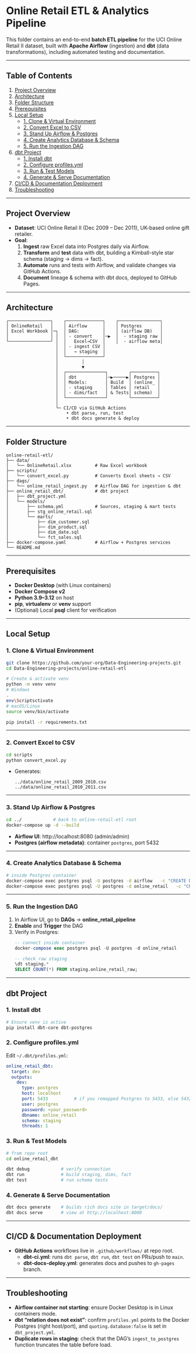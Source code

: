 # Online Retail ETL & Analytics Pipeline

This folder contains an end-to-end **batch ETL pipeline** for the UCI Online Retail II dataset, built with **Apache Airflow** (ingestion) and **dbt** (data transformations), including automated testing and documentation.

---

## Table of Contents

1. [Project Overview](#project-overview)  
2. [Architecture](#architecture)  
3. [Folder Structure](#folder-structure)  
4. [Prerequisites](#prerequisites)  
5. [Local Setup](#local-setup)  
   - [1. Clone & Virtual Environment](#1-clone--virtual-environment)  
   - [2. Convert Excel to CSV](#2-convert-excel-to-csv)  
   - [3. Stand Up Airflow & Postgres](#3-stand-up-airflow--postgres)  
   - [4. Create Analytics Database & Schema](#4-create-analytics-database--schema)  
   - [5. Run the Ingestion DAG](#5-run-the-ingestion-dag)  
6. [dbt Project](#dbt-project)  
   - [1. Install dbt](#1-install-dbt)  
   - [2. Configure profiles.yml](#2-configure-profilesyml)  
   - [3. Run & Test Models](#3-run--test-models)  
   - [4. Generate & Serve Documentation](#4-generate--serve-documentation)  
7. [CI/CD & Documentation Deployment](#cicd--documentation-deployment)  
8. [Troubleshooting](#troubleshooting)  

---

## Project Overview

- **Dataset**: UCI Online Retail II (Dec 2009 – Dec 2011), UK-based online gift retailer.  
- **Goal**:  
  1. **Ingest** raw Excel data into Postgres daily via Airflow.  
  2. **Transform** and **test** data with dbt, building a Kimball-style star schema (staging → dims → fact).  
  3. **Automate** runs and tests with Airflow, and validate changes via GitHub Actions.  
  4. **Document** lineage & schema with dbt docs, deployed to GitHub Pages.

---

## Architecture

```
┌────────────────┐    ┌──────────────┐    ┌────────────────┐
│ OnlineRetail   │    │ Airflow      │    │ Postgres       │
│ Excel Workbook │─┐  │ DAG:         │    │ (airflow DB)   │
│                │ │  │ - convert    │─▶  │  - staging raw │
└────────────────┘ │  │   Excel→CSV  │    │  - airflow meta│
                   │  │ - ingest CSV │
                   │  │   → staging  │
                   │  └──────────────┘
                   │         │
                   │         ▼
                   │  ┌───────────────┐        ┌──────────┐
                   │  │ dbt           │─▶─────▶│ Postgres │
                   │  │ Models:       │ Build  │ (online_ │
                   │  │ - staging     │ Tables │ retail   │
                   │  │ - dims/fact   │ & Tests│ schema)  │
                   │  └───────────────┘        └──────────┘
                   │
                   └─ CI/CD via GitHub Actions
                       • dbt parse, run, test
                       • dbt docs generate & deploy
```

---

## Folder Structure

```
online-retail-etl/
├── data/
│   └── OnlineRetail.xlsx         # Raw Excel workbook
├── scripts/
│   └── convert_excel.py          # Converts Excel sheets → CSV
├── dags/
│   └── online_retail_ingest.py   # Airflow DAG for ingestion & dbt
├── online_retail_dbt/            # dbt project
│   ├── dbt_project.yml
│   └── models/
│       ├── schema.yml            # Sources, staging & mart tests
│       ├── stg_online_retail.sql
│       └── marts/
│           ├── dim_customer.sql
│           ├── dim_product.sql
│           ├── dim_date.sql
│           └── fct_sales.sql
├── docker-compose.yaml           # Airflow + Postgres services
└── README.md                     
```

---

## Prerequisites

- **Docker Desktop** (with Linux containers)  
- **Docker Compose v2**  
- **Python 3.9–3.12** on host  
- **pip**, **virtualenv** or **venv** support  
- (Optional) Local **psql** client for verification  

---

## Local Setup

### 1. Clone & Virtual Environment

```bash
git clone https://github.com/your-org/Data-Engineering-projects.git
cd Data-Engineering-projects/online-retail-etl

# Create & activate venv
python -m venv venv
# Windows
.
env\Scriptsctivate
# macOS/Linux
source venv/bin/activate

pip install -r requirements.txt
```

---

### 2. Convert Excel to CSV

```bash
cd scripts
python convert_excel.py
```

- Generates:
  ```
  ../data/online_retail_2009_2010.csv
  ../data/online_retail_2010_2011.csv
  ```

---

### 3. Stand Up Airflow & Postgres

```bash
cd ../            # back to online-retail-etl root
docker-compose up -d --build
```

- **Airflow UI**: http://localhost:8080 (admin/admin)
- **Postgres (airflow metadata)**: container `postgres`, port 5432

---

### 4. Create Analytics Database & Schema

```bash
# inside Postgres container
docker-compose exec postgres psql -U postgres -d airflow   -c "CREATE DATABASE online_retail;"
docker-compose exec postgres psql -U postgres -d online_retail   -c "CREATE SCHEMA IF NOT EXISTS staging;"
```

---

### 5. Run the Ingestion DAG

1. In Airflow UI, go to **DAGs** → **online_retail_pipeline**  
2. **Enable** and **Trigger** the DAG  
3. Verify in Postgres:
   ```sql
   -- connect inside container
   docker-compose exec postgres psql -U postgres -d online_retail

   -- check raw staging
   \dt staging.*
   SELECT COUNT(*) FROM staging.online_retail_raw;
   ```

---

## dbt Project

### 1. Install dbt

```bash
# Ensure venv is active
pip install dbt-core dbt-postgres
```

### 2. Configure profiles.yml

Edit `~/.dbt/profiles.yml`:

```yaml
online_retail_dbt:
  target: dev
  outputs:
    dev:
      type: postgres
      host: localhost
      port: 5433          # if you remapped Postgres to 5433, else 5432
      user: postgres
      password: <your_password>
      dbname: online_retail
      schema: staging
      threads: 1
```

### 3. Run & Test Models

```bash
# from repo root
cd online_retail_dbt

dbt debug            # verify connection
dbt run              # build staging, dims, fact
dbt test             # run schema tests
```

### 4. Generate & Serve Documentation

```bash
dbt docs generate    # builds rich docs site in target/docs/
dbt docs serve       # view at http://localhost:8000
```

---

## CI/CD & Documentation Deployment

- **GitHub Actions** workflows live in `.github/workflows/` at repo root.  
  - **dbt-ci.yml**: runs `dbt parse`, `dbt run`, `dbt test` on PRs/push to `main`.  
  - **dbt-docs-deploy.yml**: generates docs and pushes to `gh-pages` branch.  

---

## Troubleshooting

- **Airflow container not starting**: ensure Docker Desktop is in Linux containers mode.  
- **dbt “relation does not exist”**: confirm `profiles.yml` points to the Docker Postgres (right host/port), and `quoting.database:false` is set in `dbt_project.yml`.  
- **Duplicate rows in staging**: check that the DAG’s `ingest_to_postgres` function truncates the table before load.

